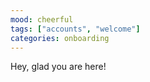 ```yaml
---
mood: cheerful
tags: ["accounts", "welcome"]
categories: onboarding
---
```


Hey, glad you are here!
